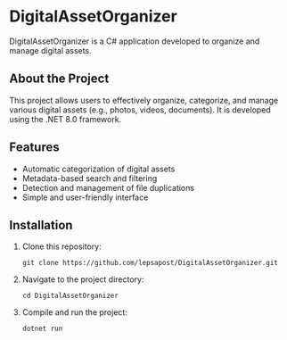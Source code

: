 # DigitalAssetOrganizer

DigitalAssetOrganizer is a C# application developed to organize and manage digital assets.

## About the Project

This project allows users to effectively organize, categorize, and manage various digital assets (e.g., photos, videos, documents). It is developed using the .NET 8.0 framework.

## Features

- Automatic categorization of digital assets
- Metadata-based search and filtering
- Detection and management of file duplications
- Simple and user-friendly interface

## Installation

1. Clone this repository:
   ```
   git clone https://github.com/lepsapost/DigitalAssetOrganizer.git
   ```
2. Navigate to the project directory:
   ```
   cd DigitalAssetOrganizer
   ```
3. Compile and run the project:
   ```
   dotnet run
   ```

